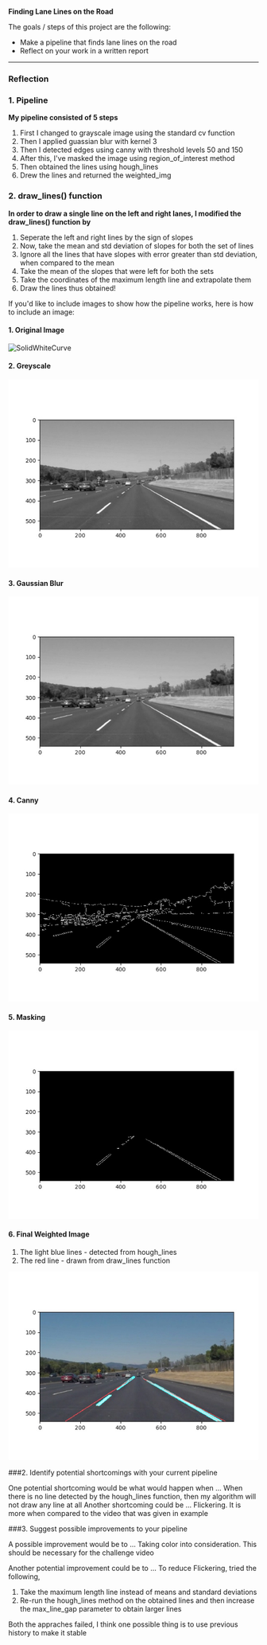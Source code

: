 **Finding Lane Lines on the Road**

The goals / steps of this project are the following:
* Make a pipeline that finds lane lines on the road
* Reflect on your work in a written report


[//]: # (Image References)

[solidWhiteCurve]: ./test_images/solidWhiteCurve.jpg "SolidWhiteCurve"
[solidWhiteCurve_grayscale]: ./test_images_output/grayscale_solidWhiteCurve.jpg "solidWhiteCurve_grayscale"
[solidWhiteCurve_gaussian_blur]: ./test_images_output/gaussian_blur_solidWhiteCurve.jpg "solidWhiteCurve_gaussian_blur"
[solidWhiteCurve_canny]: ./test_images_output/canny_solidWhiteCurve.jpg "SolidWhiteCurve_canny"
[solidWhiteCurve_region_of_interest]: ./test_images_output/region_of_interest_solidWhiteCurve.jpg "SolidWhiteCurve_region_of_interest"
[solidWhiteCurve_weighted_image]: ./test_images_output/weighted_img_solidWhiteCurve.jpg "SolidWhiteCurve_weighted_image"

---

### Reflection

### 1. Pipeline
**My pipeline consisted of 5 steps**
1. First I changed to grayscale image using the standard cv function
2. Then I applied guassian blur with kernel 3
3. Then I detected edges using canny with threshold levels 50 and 150
4. After this, I've masked the image using region_of_interest method
5. Then obtained the lines using hough_lines
6. Drew the lines and returned the weighted_img

### 2. draw_lines() function
**In order to draw a single line on the left and right lanes, I modified the draw_lines() function by**
1. Seperate the left and right lines by the sign of slopes
2. Now, take the mean and std deviation of slopes for both the set of lines
3. Ignore all the lines that have slopes with error greater than std deviation, when compared to the mean
4. Take the mean of the slopes that were left for both the sets
5. Take the coordinates of the maximum length line and extrapolate them
6. Draw the lines thus obtained!


If you'd like to include images to show how the pipeline works, here is how to include an image: 

#### 1. Original Image
![SolidWhiteCurve][solidWhiteCurve]

#### 2. Greyscale
![solidWhiteCurve_grayscale][solidWhiteCurve_grayscale]
#### 3. Gaussian Blur
![solidWhiteCurve_gaussian_blur][solidWhiteCurve_gaussian_blur]
#### 4. Canny
![solidWhiteCurve_canny][solidWhiteCurve_canny]
#### 5. Masking
![solidWhiteCurve_region_of_interest][solidWhiteCurve_region_of_interest]
#### 6. Final Weighted Image
1. The light blue lines  - detected from hough_lines
2. The red line - drawn from draw_lines function

![solidWhiteCurve_weighted_image][solidWhiteCurve_weighted_image]



###2. Identify potential shortcomings with your current pipeline

One potential shortcoming would be what would happen when ... 
When there is no line detected by the hough_lines function, then my algorithm will not draw any line at all
Another shortcoming could be ...
Flickering. It is more when compared to the video that was given in example

###3. Suggest possible improvements to your pipeline

A possible improvement would be to ...
Taking color into consideration. This should be necessary for the challenge video

Another potential improvement could be to ...
To reduce Flickering, tried the following,
1. Take the maximum length line instead of means and standard deviations
2. Re-run the hough_lines method on the obtained lines and then increase the max_line_gap parameter to obtain larger lines

Both the appraches failed, I think one possible thing is to use previous history to make it stable